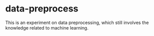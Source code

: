 # data-preprocess
This is an experiment on data preprocessing, which still involves the knowledge related to machine learning.
